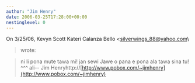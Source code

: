 ```yaml
---
author: "Jim Henry"
date: 2006-03-25T17:28:00+00:00
nestinglevel: 0
---
```

On 3/25/06, Kevyn Scott Kateri Calanza Bello <[silverwings_88@yahoo.com](mailto://silverwings_88@yahoo.com)\
> wrote:

> ni li pona mute tawa mi! jan sewi Jawe o pana e pona ala tawa sina tu! ^^^ ali--
Jim Henryhttp://[http://www.pobox.com/~jimhenry](http://www.pobox.com/~jimhenry)